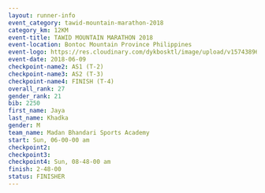 ```yaml
---
layout: runner-info 
event_category: tawid-mountain-marathon-2018 
category_km: 12KM 
event-title: TAWID MOUNTAIN MARATHON 2018 
event-location: Bontoc Mountain Province Philippines 
event-logo: https://res.cloudinary.com/dykbosktl/image/upload/v1574389629/Logo/tawid2018_logo_t3op5o.png 
event-date: 2018-06-09 
checkpoint-name2: AS1 (T-2) 
checkpoint-name3: AS2 (T-3) 
checkpoint-name4: FINISH (T-4) 
overall_rank: 27
gender_rank: 21
bib: 2250
first_name: Jaya
last_name: Khadka
gender: M
team_name: Madan Bhandari Sports Academy
start: Sun, 06-00-00 am
checkpoint2: 
checkpoint3: 
checkpoint4: Sun, 08-48-00 am
finish: 2-48-00
status: FINISHER
---
```

